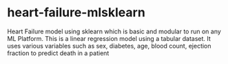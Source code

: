 # heart-failure-mlsklearn
Heart Failure model using sklearn which is basic and modular to run on any ML Platform. This is a linear regression model using a tabular dataset. It uses various variables such as sex, diabetes, age, blood count, ejection fraction to predict death in a patient

